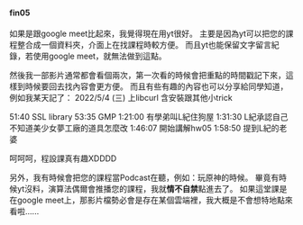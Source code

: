 #### fin05

如果是跟google meet比起來，我覺得現在用yt很好。
主要是因為yt可以把您的課程整合成一個資料夾，介面上在找課程時較方便。
而且yt也能保留文字留言紀錄，若使用google meet，就無法做到這點。

然後我一部影片通常都會看個兩次，第一次看的時候會把重點的時間戳記下來，這樣到時候要回去找內容會更方便。
而且有些有趣的內容也可以分享給同學知道，例如我某天記了：
2022/5/4 (三)
上libcurl
含安裝跟其他小trick

51:40    SSL library
53:35    GMP
1:21:00  有學弟叫L紀住狗屋
1:31:30  L紀承認自己不知道美少女夢工廠的道具怎麼改
1:46:07  開始講解hw05
1:58:50  提到L紀的老婆

呵呵呵，程設課真有趣XDDDD

另外，我有時候會把您的課程當Podcast在聽，例如：玩原神的時候。
畢竟有時候yt沒料，演算法偶爾會推播您的課程，我就**情不自禁**點進去了。
如果這堂課是在google meet上，那影片檔勢必會是存在某個雲端裡，我大概是不會想特地點來看啦......